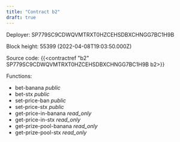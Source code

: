 ```yaml
---
title: "Contract b2"
draft: true
---
```

Deployer: SP779SC9CDWQVMTRXT0HZCEHSDBXCHNGG7BC1H9B


 



Block height: 55399 (2022-04-08T19:03:50.000Z)

Source code: {{<contractref "b2" SP779SC9CDWQVMTRXT0HZCEHSDBXCHNGG7BC1H9B b2>}}

Functions:

* bet-banana _public_
* bet-stx _public_
* set-price-ban _public_
* set-price-stx _public_
* get-price-in-banana _read_only_
* get-price-in-stx _read_only_
* get-prize-pool-banana _read_only_
* get-prize-pool-stx _read_only_
